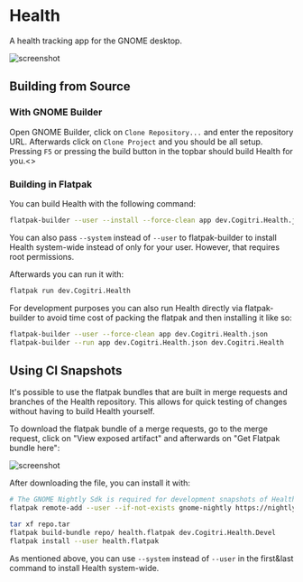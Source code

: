 # Health

A health tracking app for the GNOME desktop.

![screenshot](https://gitlab.gnome.org/Cogitri/gnome-health/raw/master/docs/screenshot_steps.png)

## Building from Source

### With GNOME Builder

Open GNOME Builder, click on `Clone Repository...` and enter the repository URL. Afterwards click on `Clone Project` and you should be all setup. Pressing `F5` or pressing the build button in the topbar should build Health for you.<>

### Building in Flatpak

You can build Health with the following command:

```sh
flatpak-builder --user --install --force-clean app dev.Cogitri.Health.json
```

You can also pass `--system` instead of `--user` to flatpak-builder to install Health system-wide instead of only for your user. However, that requires root permissions.

Afterwards you can run it with:

```sh
flatpak run dev.Cogitri.Health
```

For development purposes you can also run Health directly via flatpak-builder to avoid time cost of packing the flatpak and then installing it like so:

```sh
flatpak-builder --user --force-clean app dev.Cogitri.Health.json
flatpak-builder --run app dev.Cogitri.Health.json dev.Cogitri.Health
```

## Using CI Snapshots

It's possible to use the flatpak bundles that are built in merge requests and branches of the Health repository. This allows for quick testing of changes without having to build Health yourself.

To download the flatpak bundle of a merge requests, go to the merge request, click on "View exposed artifact" and afterwards on "Get Flatpak bundle here":

![screenshot](https://gitlab.gnome.org/Cogitri/gnome-health/raw/master/docs/ci-mr-flatpak-bundle.png)

After downloading the file, you can install it with:

```sh
# The GNOME Nightly Sdk is required for development snapshots of Health
flatpak remote-add --user --if-not-exists gnome-nightly https://nightly.gnome.org/gnome-nightly.flatpakrepo

tar xf repo.tar
flatpak build-bundle repo/ health.flatpak dev.Cogitri.Health.Devel
flatpak install --user health.flatpak
```

As mentioned above, you can use `--system` instead of `--user` in the first&last command to install Health system-wide.
